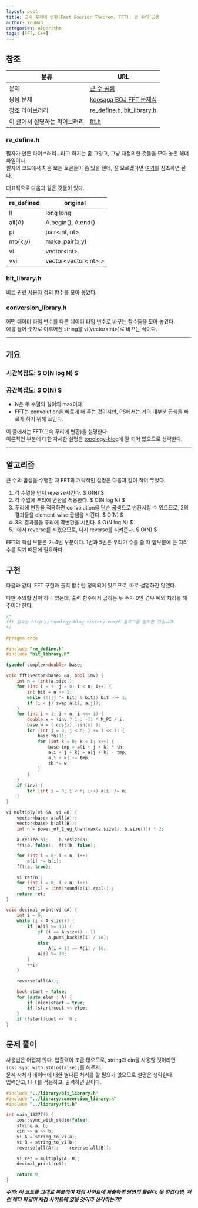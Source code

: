 ```yaml
---
layout: post
title: 고속 푸리에 변환(Fast Fourier Theorem, FFT). 큰 수의 곱셈
author: YouWon
categories: Algorithm
tags: [FFT, C++]
---
```


## 참조

분류 | URL
-------- | --------
문제 | [큰 수 곱셈](https://www.acmicpc.net/problem/13277)
응용 문제 | [koosaga BOJ FFT 문제집](https://www.acmicpc.net/workbook/view/824)
참조 라이브러리 | [re_define.h](https://github.com/greeksharifa/ps_code/blob/master/library/re_define.h), [bit_library.h](https://github.com/greeksharifa/ps_code/blob/master/library/bit_library.h)
이 글에서 설명하는 라이브러리 | [fft.h](https://github.com/greeksharifa/ps_code/blob/master/library/fft.h)

### re_define.h
필자가 만든 라이브러리...라고 하기는 좀 그렇고, 그냥 재정의한 것들을 모아 놓은 헤더 파일이다.  
필자의 코드에서 처음 보는 토큰들이 좀 있을 텐데, 잘 모르겠다면 [여기](https://github.com/greeksharifa/ps_code/blob/master/library/re_define.h)를 참조하면 된다.

대표적으로 다음과 같은 것들이 있다.

re_defined | original
-------- | --------
ll | long long
all(A) | A.begin(), A.end()
pi | pair\<int,int\>
mp(x,y) | make_pair(x,y)
vi | vector\<int\>
vvi | vector\<vector\<int\> \>

### bit_library.h

비트 관련 사용자 정의 함수를 모아 놓았다.

### conversion_library.h

어떤 데이터 타입 변수를 다른 데이터 타입 변수로 바꾸는 함수들을 모아 놓았다.  
예를 들어 숫자로 이루어진 string을 vi(vector\<int\>)로 바꾸는 식이다.

--- 

## 개요

### 시간복잡도: $ O(N log N) $
### 공간복잡도: $ O(N) $
- N은 두 수열의 길이의 max이다. 
- FFT는 convolution을 빠르게 해 주는 것이지만, PS에서는 거의 대부분 곱셈을 빠르게 하기 위해 쓰인다.

이 글에서는 FFT(고속 푸리에 변환)을 설명한다.  
이론적인 부분에 대한 자세한 설명은 [topology-blog](http://topology-blog.tistory.com/6)에 잘 되어 있으므로 생략한다.

---

## 알고리즘
  
큰 수의 곱셈을 수행할 때 FFT의 개략적인 설명은 다음과 같이 적어 두었다.

1. 각 수열을 먼저 reverse시킨다. $ O(N) $
2. 각 수열에 푸리에 변환을 적용한다. $ O(N log N) $
3. 푸리에 변환을 적용하면 convolution을 단순 곱셈으로 변환시킬 수 있으므로, 2의 결과물을 element-wise 곱셈을 시킨다. $ O(N) $
4. 3의 결과물을 푸리에 역변환을 시킨다. $ O(N log N) $
5. 1에서 reverse를 시켰으므로, 다시 reverse를 시켜준다. $ O(N) $

FFT의 핵심 부분은 2~4번 부분이다. 1번과 5번은 우리가 수를 쓸 때 앞부분에 큰 자리 수를 적기 때문에 필요하다.


## 구현

다음과 같다. FFT 구현과 출력 함수만 정의되어 있으므로, 따로 설명하진 않겠다.

다만 주의할 점이 하나 있는데, 출력 함수에서 곱하는 두 수가 0인 경우 예외 처리를 해주어야 한다.

```cpp
/*
fft 함수는 http://topology-blog.tistory.com/6 블로그를 참조한 것입니다.
*/

#pragma once

#include "re_define.h"
#include "bit_library.h"

typedef complex<double> base;

void fft(vector<base> &a, bool inv) {
    int n = (int)a.size();
    for (int i = 1, j = 0; i < n; i++) {
        int bit = n >> 1;
        while (!((j ^= bit) & bit)) bit >>= 1;
        if (i < j) swap(a[i], a[j]);
    }
    for (int i = 1; i < n; i <<= 1) {
        double x = (inv ? 1 : -1) * M_PI / i;
        base w = { cos(x), sin(x) };
        for (int j = 0; j < n; j += i << 1) {
            base th(1);
            for (int k = 0; k < i; k++) {
                base tmp = a[i + j + k] * th;
                a[i + j + k] = a[j + k] - tmp;
                a[j + k] += tmp;
                th *= w;
            }
        }
    }
    if (inv) {
        for (int i = 0; i < n; i++) a[i] /= n;
    }
}

vi multiply(vi &A, vi &B) {
    vector<base> a(all(A));
    vector<base> b(all(B));
    int n = power_of_2_eg_than(max(a.size(), b.size())) * 2;

    a.resize(n);	b.resize(n);
    fft(a, false);	fft(b, false);

    for (int i = 0; i < n; i++)
        a[i] *= b[i];
    fft(a, true);

    vi ret(n);
    for (int i = 0; i < n; i++)
        ret[i] = (int)round(a[i].real());
    return ret;
}

void decimal_print(vi &A) {
    int i = 0;
    while (i < A.size()) {
        if (A[i] >= 10) {
            if (i == A.size() - 1)
                A.push_back(A[i] / 10);
            else
                A[i + 1] += A[i] / 10;
            A[i] %= 10;
        }
        ++i;
    }

    reverse(all(A));

    bool start = false;
    for (auto elem : A) {
        if (elem)start = true;
        if (start)cout << elem;
    }
    if (!start)cout << '0';
}
```

## 문제 풀이

사용법은 어렵지 않다. 입출력이 조금 많으므로, string과 cin을 사용할 것이라면 `ios::sync_with_stdio(false);`를 해주자.  
문제 자체가 데이터에 대한 별다른 처리를 할 필요가 없으므로 설명은 생략한다.  
입력받고, FFT를 적용하고, 출력하면 끝이다.

```cpp
#include "../library/bit_library.h"
#include "../library/conversion_library.h"
#include "../library/fft.h"

int main_13277() {
    ios::sync_with_stdio(false);
    string a, b;
    cin >> a >> b;
    vi A = string_to_vi(a);
    vi B = string_to_vi(b);
    reverse(all(A));	reverse(all(B));

    vi ret = multiply(A, B);
    decimal_print(ret);

    return 0;
}
```

***주의: 이 코드를 그대로 복붙하여 채점 사이트에 제출하면 당연히 틀린다. 못 믿겠다면, 저런 헤더 파일이 채점 사이트에 있을 것이라 생각하는가?***
